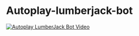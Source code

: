 # Autoplay-lumberjack-bot

[![Autoplay LumberJack Bot Video](https://i9.ytimg.com/vi/gISyChih-lI/mq2.jpg?sqp=CNDD7_gF&rs=AOn4CLB7Ma8FJxU5pxs9Rdd-GiTgDWv0Jw)](https://youtu.be/gISyChih-lI)

